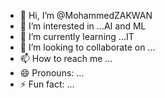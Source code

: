 - 👋 Hi, I’m @MohammedZAKWAN
- 👀 I’m interested in ...AI and ML
- 🌱 I’m currently learning ...IT
- 💞️ I’m looking to collaborate on ...
- 📫 How to reach me ...
- 😄 Pronouns: ...
- ⚡ Fun fact: ...

<!---
MohammedZAKWAN/MohammedZAKWAN is a ✨ special ✨ repository because its `README.md` (this file) appears on your GitHub profile.
You can click the Preview link to take a look at your changes.
--->
